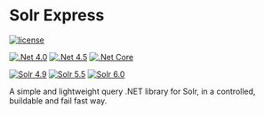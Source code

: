 # Solr Express

[![license](https://img.shields.io/github/license/mashape/apistatus.svg?style=flat-square)](https://github.com/solr-express/solr-express/blob/master/LICENSE)

[![.Net 4.0](https://img.shields.io/badge/.Net_4.0-Full_Compatibility-green.svg?style=flat-square)]()
[![.Net 4.5](https://img.shields.io/badge/.Net_4.5-Full_Compatibility-green.svg?style=flat-square)]()
[![.Net Core](https://img.shields.io/badge/.Net_Core-Full_Compatibility-green.svg?style=flat-square)]()

[![Solr 4.9](https://img.shields.io/badge/Solr_4.9-Full_Compatibility-green.svg?style=flat-square)]()
[![Solr 5.5](https://img.shields.io/badge/Solr_5.5-Full_Compatibility-green.svg?style=flat-square)]()
[![Solr 6.0](https://img.shields.io/badge/Solr_4.9-Features_created_in_Solr_5.x_works_well-orange.svg?style=flat-square)]()

A simple and lightweight query .NET library for Solr, in a controlled, buildable and fail fast way.